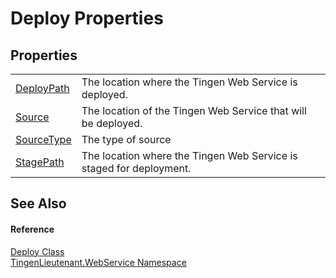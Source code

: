 # Deploy Properties




## Properties
<table>
<tr>
<td><a href="bb489fd1-8f4f-7dbc-3721-2b95ffe3e1c7">DeployPath</a></td>
<td>The location where the Tingen Web Service is deployed.</td></tr>
<tr>
<td><a href="81104bf7-7543-f1a2-cb24-df76200b5fa9">Source</a></td>
<td>The location of the Tingen Web Service that will be deployed.</td></tr>
<tr>
<td><a href="464da43b-f862-1ffb-9cbe-8681a5c68236">SourceType</a></td>
<td>The type of source</td></tr>
<tr>
<td><a href="72aea1b4-38be-ec3f-0dc4-a0ce3b2c6da7">StagePath</a></td>
<td>The location where the Tingen Web Service is staged for deployment.</td></tr>
</table>

## See Also


#### Reference
<a href="5683af89-b278-09ee-20ef-409c1e8aa8ff">Deploy Class</a>  
<a href="fc700f7d-9d7b-2ccf-ed8a-45c33dbca259">TingenLieutenant.WebService Namespace</a>  

